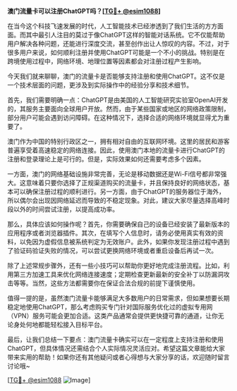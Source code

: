 **澳门流量卡可以注册ChatGPT吗？[[TG💪+ @esim1088](https://t.me/s/esim1088)]**

在当今这个科技飞速发展的时代，人工智能技术已经渗透到了我们生活的方方面面。而其中最引人注目的莫过于像ChatGPT这样的智能对话系统。它不仅能帮助用户解决各种问题，还能进行深度交流，甚至创作出让人惊叹的内容。不过，对于很多用户来说，如何顺利注册并使用ChatGPT可能是一个不小的挑战。特别是在跨境使用过程中，网络环境、地理位置等因素都会对注册过程产生影响。

今天我们就来聊聊，澳门的流量卡是否能够支持注册和使用ChatGPT。这不仅是一个技术层面的问题，更涉及到实际操作中的经验分享和技术细节。

首先，我们需要明确一点：ChatGPT是由美国的人工智能研究实验室OpenAI开发的，其服务主要面向全球用户开放。然而，由于某些国家或地区的网络政策限制，部分用户可能会遇到访问障碍。在这种情况下，选择合适的网络环境就显得尤为重要了。

澳门作为中国的特别行政区之一，拥有相对自由的互联网环境。这里的居民和游客普遍享受着高速稳定的网络连接。因此，使用澳门本地的流量卡进行ChatGPT的注册和登录理论上是可行的。但是，实际效果如何还需要考虑多个因素。

一方面，澳门的网络基础设施非常完善，无论是移动数据还是Wi-Fi信号都非常强大。这意味着只要你选择了正规渠道购买的流量卡，并且保持良好的网络状态，基本可以确保注册过程的顺利进行。另一方面，由于ChatGPT的服务器位于海外，所以偶尔会出现因网络延迟而导致的不稳定现象。对此，建议大家尽量选择高峰时段以外的时间尝试注册，以提高成功率。

那么，具体应该如何操作呢？首先，你需要确保自己的设备已经安装了最新版本的应用程序或者浏览器插件。其次，在填写个人信息时，请务必使用真实有效的资料，以免因为虚假信息被系统判定为无效账户。此外，如果你发现注册过程中遇到了验证码验证失败的情况，可以尝试更换网络环境或者重启设备后再试一次。

除了上述常规步骤外，还有一些小技巧可以帮助你更好地完成注册流程。比如，利用第三方加速工具来优化网络连接速度；定期检查更新最新的安全补丁以防漏洞攻击等等。当然，这些方法都需要你在保证合法合规的前提下谨慎使用。

值得一提的是，虽然澳门流量卡能够满足大多数用户的日常需求，但如果想要长期稳定地使用ChatGPT，那么考虑购买专门针对国际服务优化过的虚拟专用网（VPN）服务可能会更加合适。这类产品通常会提供更快捷可靠的通道，让你无论身处何地都能轻松接入目标平台。

最后，让我们总结一下要点：澳门流量卡确实可以在一定程度上支持注册和使用ChatGPT，但具体情况还需结合个人实际情况灵活应对。希望这篇文章能给大家带来实用的帮助！如果你还有其他疑问或者心得想与大家分享的话，欢迎随时留言讨论哦~

[[TG💪+ @esim1088](https://t.me/s/esim1088) ![Image](https://i.postimg.cc/4NQfJmqS/Snipaste-2025-05-13-00-14-12.png)]